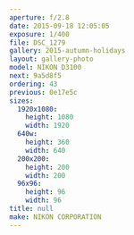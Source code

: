 ```yaml
---
aperture: f/2.8
date: 2015-09-18 12:05:05
exposure: 1/400
file: DSC_1279
gallery: 2015-autumn-holidays
layout: gallery-photo
model: NIKON D3100
next: 9a5d8f5
ordering: 43
previous: 0e17e5c
sizes:
  1920x1080:
    height: 1080
    width: 1920
  640w:
    height: 360
    width: 640
  200x200:
    height: 200
    width: 200
  96x96:
    height: 96
    width: 96
title: null
make: NIKON CORPORATION
---
```

